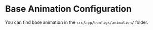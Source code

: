 # Base Animation Configuration

You can find base animation in the `src/app/configs/animation/` folder.
